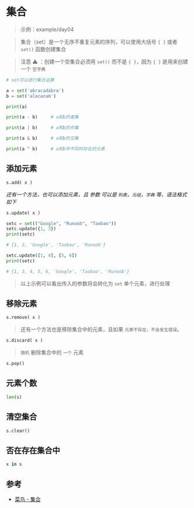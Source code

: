 # 集合

> 示例：example/day04

> 集合（set）是一个无序不重复元素的序列，可以使用大括号 `{ }` 或者 `set()` 函数创建集合

> 注意 ⚠️ ：创建一个空集合必须用 `set()` 而不是 `{ }`，因为 `{ }` 是用来创建一个 `空字典`

```py
# set可以进行集合运算

a = set('abracadabra')
b = set('alacazam')

print(a)

print(a - b)     # a和b的差集

print(a | b)     # a和b的并集

print(a & b)     # a和b的交集

print(a ^ b)     # a和b中不同时存在的元素
```

## 添加元素

```py
s.add( x )
```

*还有一个方法，也可以添加元素，且 参数 可以是 `列表`，`元组`，`字典` 等，语法格式如下*

```py
s.update( x )
```

```py
setc = set(("Google", "Runoob", "Taobao"))
setc.update({1, 3})
print(setc)

# {1, 3, 'Google', 'Taobao', 'Runoob'}

setc.update([1, 4], [5, 6])
print(setc)

# {1, 3, 4, 5, 6, 'Google', 'Taobao', 'Runoob'}
```

> 以上示例可以看出传入的参数将会转化为 `set` 单个元素，进行处理

## 移除元素

```py
s.remove( x )
```

> 还有一个方法也是移除集合中的元素，且如果 `元素不存在，不会发生错误`。

```py
s.discard( x )
```

> `随机` 删除集合中的 `一个` 元素

```py
s.pop() 
```

## 元素个数

```py
len(s)
```

## 清空集合

```py
s.clear()
```

## 否在存在集合中

```py
x in s
```

## 参考

- [菜鸟 - 集合](http://www.runoob.com/python3/python3-set.html)